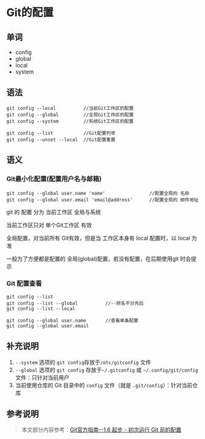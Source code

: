 # Git的配置

## 单词

* config
* global
* local
* system



## 语法

```git
git config --local			//当前Git工作区的配置
git config --global			//全局Git工作区的配置
git config --system			//系统Git工作区的配置

git config --list			//Git配置列举
git config --unset --local	//Git配置重置
```



## 语义

### Git最小化配置(配置用户名与邮箱)

```git
git config --global user.name 'name'				//配置全局的 名称
git config --global user.email 'email@address'		//配置全局的 邮件地址
```

git 的 配置 分为 当前工作区 全局与系统

当前工作区只对 单个Git工作区 有效

全局配置，对当前所有 Git有效，但是当 工作区本身有 local 配置时，以 local 为准

一般为了方便都是配置的 全局(global)配置，若没有配置，在后期使用git 时会提示

### Git 配置查看

```git
git config --list
git config --list --global			//--排名不分先后
git config --list --local

git config --global user.name		//查看单条配置
git config --global user.email
```





## 补充说明

1. `--system` 选项的 `git config`存放于`/etc/gitconfig` 文件
2.  `--global` 选项的 `git config` 存放于`~/.gitconfig` 或 `~/.config/git/config` 文件：只针对当前用户
3. 当前使用仓库的 Git 目录中的 `config` 文件（就是 `.git/config`）：针对当前仓库





## 参考说明

> 本文部分内容参考：[Git官方指南--1.6 起步 - 初次运行 Git 前的配置](https://git-scm.com/book/zh/v2/%E8%B5%B7%E6%AD%A5-%E5%88%9D%E6%AC%A1%E8%BF%90%E8%A1%8C-Git-%E5%89%8D%E7%9A%84%E9%85%8D%E7%BD%AE)

